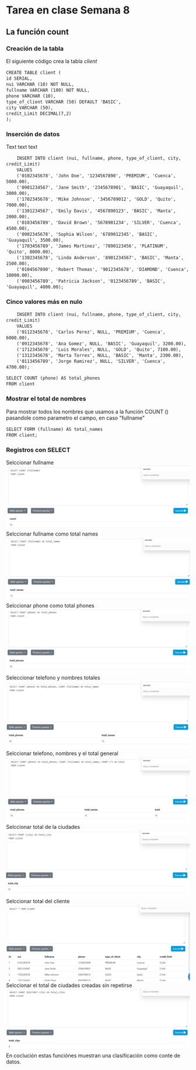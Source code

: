 # Tarea en clase Semana 8
## La función count
### Creación de la tabla
El siguiente código crea la tabla *client*
```
CREATE TABLE client (
id SERIAL,
nui VARCHAR (10) NOT NULL,
fullname VARCHAR (100) NOT NULL,
phone VARCHAR (10),
type_of_client VARCHAR (50) DEFAULT 'BASIC',
city VARCHAR (50),
credit_Limit DECIMAL(7,2)
);
```


### Inserción de datos
Text text text
```
    INSERT INTO client (nui, fullname, phone, type_of_client, city, credit_Limit)
    VALUES
    ('0102345678', 'John Doe', '1234567890', 'PREMIUM', 'Cuenca', 5000.00),
    ('0901234567', 'Jane Smith', '2345678901', 'BASIC', 'Guayaquil', 3000.00),
    ('1702345678', 'Mike Johnson', '3456789012', 'GOLD', 'Quito', 7000.00),
    ('1301234567', 'Emily Davis', '4567890123', 'BASIC', 'Manta', 2000.00),
    ('0103456789', 'David Brown', '5678901234', 'SILVER', 'Cuenca', 4500.00),
    ('0902345678', 'Sophia Wilson', '6789012345', 'BASIC', 'Guayaquil', 3500.00),
    ('1703456789', 'James Martinez', '7890123456', 'PLATINUM', 'Quito', 8000.00),
    ('1302345678', 'Linda Anderson', '8901234567', 'BASIC', 'Manta', 2500.00),
    ('0104567890', 'Robert Thomas', '9012345678', 'DIAMOND', 'Cuenca', 10000.00),
    ('0903456789', 'Patricia Jackson', '0123456789', 'BASIC', 'Guayaquil', 4000.00);

```
### Cinco valores más en nulo
```
    INSERT INTO client (nui, fullname, phone, type_of_client, city, credit_Limit)
    VALUES
    ('0112345678', 'Carlos Perez', NULL, 'PREMIUM', 'Cuenca', 6000.00),
    ('0912345678', 'Ana Gomez', NULL, 'BASIC', 'Guayaquil', 3200.00),
    ('1712345678', 'Luis Morales', NULL, 'GOLD', 'Quito', 7100.00),
    ('1312345678', 'Marta Torres', NULL, 'BASIC', 'Manta', 2300.00),
    ('0113456789', 'Jorge Ramirez', NULL, 'SILVER', 'Cuenca', 4700.00);
```
```
SELECT COUNT (phone) AS total_phones
FROM client
```
### Mostrar el total de nombres
Para mostrar todos los nombres que usamos a la función COUNT () pasandole como parametro el campo, en caso "fullname"
```
SELECT FORM (fullname) AS total_names
FROM client;
```

### Registros con SELECT 
Selccionar fullname
<img src="./Capturas/10.png"/>
Selccionar fullname como total names
<img src="./Capturas/11.png"/>
Selccionar phone como total phones
<img src="./Capturas/12.png"/>
Seleccionar telefono y nombres totales
<img src="./Capturas/13.png"/>
Selccionar telefono, nombres y el total general
<img src="./Capturas/14.png"/>
Selccionar total de la ciudades
<img src="./Capturas/15.png"/>
Selccionar total del cliente 
<img src="./Capturas/16.png"/>
Selccionar el total de ciudades creadas sin repetirse
<img src="./Capturas/17.png"/>
En coclución estas funciónes muestran una clasificación como conte de datos.
